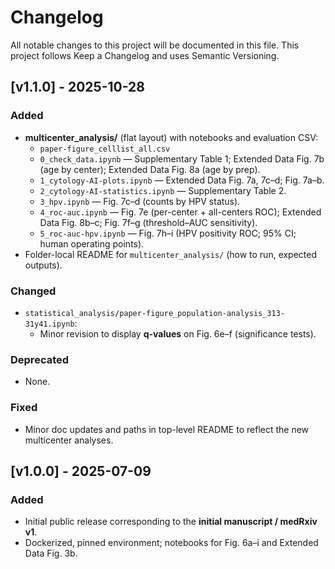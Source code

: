 # Changelog
All notable changes to this project will be documented in this file.
This project follows Keep a Changelog and uses Semantic Versioning.

## [v1.1.0] - 2025-10-28
### Added
- **multicenter_analysis/** (flat layout) with notebooks and evaluation CSV:
  - `paper-figure_celllist_all.csv`
  - `0_check_data.ipynb` — Supplementary Table 1; Extended Data Fig. 7b (age by center); Extended Data Fig. 8a (age by prep).
  - `1_cytology-AI-plots.ipynb` — Extended Data Fig. 7a, 7c–d; Fig. 7a–b.
  - `2_cytology-AI-statistics.ipynb` — Supplementary Table 2.
  - `3_hpv.ipynb` — Fig. 7c–d (counts by HPV status).
  - `4_roc-auc.ipynb` — Fig. 7e (per-center + all-centers ROC); Extended Data Fig. 8b–c; Fig. 7f–g (threshold–AUC sensitivity).
  - `5_roc-auc-hpv.ipynb` — Fig. 7h–i (HPV positivity ROC; 95% CI; human operating points).
- Folder-local README for `multicenter_analysis/` (how to run, expected outputs).

### Changed
- `statistical_analysis/paper-figure_population-analysis_313-31y41.ipynb`:
  - Minor revision to display **q-values** on Fig. 6e–f (significance tests).

### Deprecated
- None.

### Fixed
- Minor doc updates and paths in top-level README to reflect the new multicenter analyses.

## [v1.0.0] - 2025-07-09
### Added
- Initial public release corresponding to the **initial manuscript / medRxiv v1**.
- Dockerized, pinned environment; notebooks for Fig. 6a–i and Extended Data Fig. 3b.
